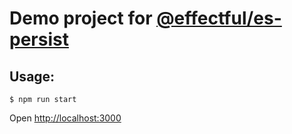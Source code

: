 # Demo project for [@effectful/es-persist](https://github.com/awto/effectfuljs/tree/master/packages/es-persist)

## Usage:

```
$ npm run start
```

Open [http://localhost:3000](http://localhost:3000)



